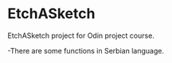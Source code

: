 # EtchASketch

EtchASketch project for Odin project course.

-There are some functions in Serbian language. 

